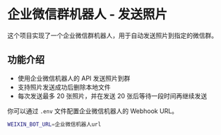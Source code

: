 # 企业微信群机器人 - 发送照片

这个项目实现了一个企业微信群机器人，用于自动发送照片到指定的微信群。

## 功能介绍

- 使用企业微信机器人的 API 发送照片到群
- 支持照片发送成功后删除本地文件
- 每次发送最多 20 张照片，并在发送 20 张后等待一段时间再继续发送

你可以通过 `.env` 文件配置企业微信机器人的 Webhook URL。

```bash
WEIXIN_BOT_URL=企业微信机器人url
```
